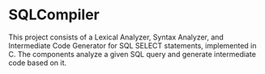 # SQLCompiler
This project consists of a Lexical Analyzer, Syntax Analyzer, and Intermediate Code Generator for SQL SELECT statements, implemented in C. The components analyze a given SQL query and generate intermediate code based on it.
